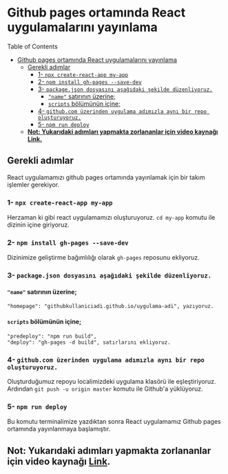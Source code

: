 # Github pages ortamında React uygulamalarını yayınlama

Table of Contents
- [Github pages ortamında React uygulamalarını yayınlama](#github-pages-ortam%c4%b1nda-react-uygulamalar%c4%b1n%c4%b1-yay%c4%b1nlama)
  - [Gerekli adımlar](#gerekli-ad%c4%b1mlar)
    - [1- `npx create-react-app my-app`](#1--npx-create-react-app-my-app)
    - [2- `npm install gh-pages --save-dev`](#2--npm-install-gh-pages---save-dev)
    - [3- `package.json dosyasını aşağıdaki şekilde düzenliyoruz.`](#3--packagejson-dosyas%c4%b1n%c4%b1-a%c5%9fa%c4%9f%c4%b1daki-%c5%9fekilde-d%c3%bczenliyoruz)
      - [`"name"` satırının üzerine;](#%22name%22-sat%c4%b1r%c4%b1n%c4%b1n-%c3%bczerine)
      - [`scripts` bölümünün içine;](#scripts-b%c3%b6l%c3%bcm%c3%bcn%c3%bcn-i%c3%a7ine)
    - [4- `github.com üzerinden uygulama adımızla aynı bir repo oluşturuyoruz.`](#4--githubcom-%c3%bczerinden-uygulama-ad%c4%b1m%c4%b1zla-ayn%c4%b1-bir-repo-olu%c5%9fturuyoruz)
    - [5- `npm run deploy`](#5--npm-run-deploy)
  - [**Not: Yukarıdaki adımları yapmakta zorlananlar için video kaynağı Link.**](#not-yukar%c4%b1daki-ad%c4%b1mlar%c4%b1-yapmakta-zorlananlar-i%c3%a7in-video-kayna%c4%9f%c4%b1-link)
## Gerekli adımlar

React uygulamamızı github pages ortamında yayınlamak için bir takım işlemler gerekiyor.


### 1- `npx create-react-app my-app`

Herzaman ki gibi react uygulamamızı oluşturuyoruz.
`cd my-app` komutu ile dizinin içine giriyoruz.

### 2- `npm install gh-pages --save-dev`

Dizinimize geliştirme bağımlılığı olarak `gh-pages` reposunu ekliyoruz.

### 3- `package.json dosyasını aşağıdaki şekilde düzenliyoruz.`

#### `"name"` satırının üzerine;

    "homepage": "githubkullaniciadi.github.io/uygulama-adi", yazıyoruz.

#### `scripts` bölümünün içine;

    "predeploy": "npm run build",
    "deploy": "gh-pages -d build", satırlarını ekliyoruz.

### 4- `github.com üzerinden uygulama adımızla aynı bir repo oluşturuyoruz.`

Oluşturduğumuz repoyu localimizdeki uygulama klasörü ile eşleştiriyoruz. Ardından `git push -u origin master` komutu ile Github'a yüklüyoruz.

### 5- `npm run deploy`

Bu komutu terminalimize yazdıktan sonra React uygulamamız Github pages ortamında yayınlanmaya başlamıştır.

## **Not: Yukarıdaki adımları yapmakta zorlananlar için video kaynağı [Link](https://www.youtube.com/watch?v=BZidYA3dgXA).**
